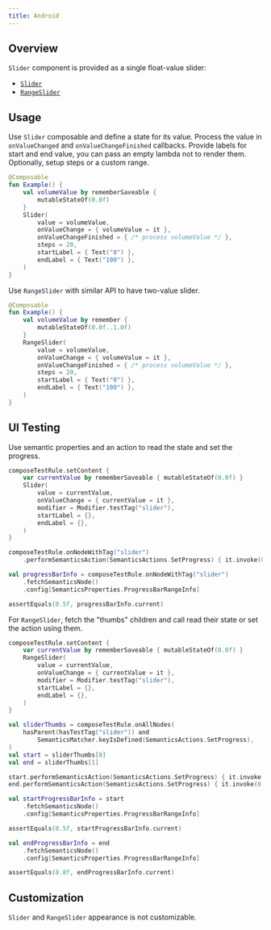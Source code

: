 ```yaml
---
title: Android
---
```


## Overview

`Slider` component is provided as a single float-value slider:

- [`Slider`](https://kiwicom.github.io/orbit-compose/ui/kiwi.orbit.compose.ui.controls/-slider.html)
- [`RangeSlider`](https://kiwicom.github.io/orbit-compose/ui/kiwi.orbit.compose.ui.controls/-range-slider.html)

## Usage

Use `Slider` composable and define a state for its value. Process the value in `onValueChanged` and `onValueChangeFinished` callbacks. Provide labels for start and end value, you can pass an empty lambda not to render them. Optionally, setup steps or a custom range.  

```kotlin
@Composable
fun Example() {
    val volumeValue by rememberSaveable {
        mutableStateOf(0.0f)
    }
    Slider(
        value = volumeValue,
        onValueChange = { volumeValue = it },
        onValueChangeFinished = { /* process volumeValue */ },
        steps = 20,
        startLabel = { Text("0") },
        endLabel = { Text("100") },
    )
}
```

Use `RangeSlider` with similar API to have two-value slider.

```kotlin
@Composable
fun Example() {
    val volumeValue by remember {
        mutableStateOf(0.0f..1.0f)
    }
    RangeSlider(
        value = volumeValue,
        onValueChange = { volumeValue = it },
        onValueChangeFinished = { /* process volumeValue */ },
        steps = 20,
        startLabel = { Text("0") },
        endLabel = { Text("100") },
    )
}
```

## UI Testing

Use semantic properties and an action to read the state and set the progress.

```kotlin
composeTestRule.setContent {
    var currentValue by rememberSaveable { mutableStateOf(0.0f) }
    Slider(
        value = currentValue,
        onValueChange = { currentValue = it },
        modifier = Modifier.testTag("slider"),
        startLabel = {},
        endLabel = {},
    )
}

composeTestRule.onNodeWithTag("slider")
    .performSemanticsAction(SemanticsActions.SetProgress) { it.invoke(0.5f) }

val progressBarInfo = composeTestRule.onNodeWithTag("slider")
    .fetchSemanticsNode()
    .config[SemanticsProperties.ProgressBarRangeInfo]

assertEquals(0.5f, progressBarInfo.current)
```

For `RangeSlider`, fetch the "thumbs" children and call read their state or set the action using them.

```kotlin
composeTestRule.setContent {
    var currentValue by rememberSaveable { mutableStateOf(0.0f) }
    RangeSlider(
        value = currentValue,
        onValueChange = { currentValue = it },
        modifier = Modifier.testTag("slider"),
        startLabel = {},
        endLabel = {},
    )
}

val sliderThumbs = composeTestRule.onAllNodes(
    hasParent(hasTestTag("slider")) and
        SemanticsMatcher.keyIsDefined(SemanticsActions.SetProgress),
)
val start = sliderThumbs[0]
val end = sliderThumbs[1]

start.performSemanticsAction(SemanticsActions.SetProgress) { it.invoke(0.5f) }
end.performSemanticsAction(SemanticsActions.SetProgress) { it.invoke(0.8f) }

val startProgressBarInfo = start
    .fetchSemanticsNode()
    .config[SemanticsProperties.ProgressBarRangeInfo]

assertEquals(0.5f, startProgressBarInfo.current)

val endProgressBarInfo = end
    .fetchSemanticsNode()
    .config[SemanticsProperties.ProgressBarRangeInfo]

assertEquals(0.8f, endProgressBarInfo.current)
```

## Customization

`Slider` and `RangeSlider` appearance is not customizable.
